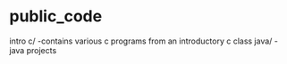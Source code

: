 public_code
===========

intro c/
	-contains various c programs from an introductory c class
java/
	-java projects